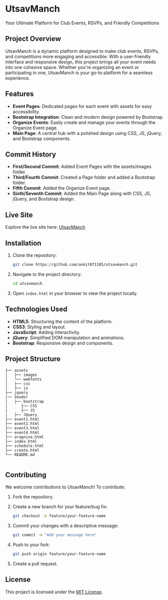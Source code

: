 # UtsavManch

Your Ultimate Platform for Club Events, RSVPs, and Friendly Competitions

## Project Overview

UtsavManch is a dynamic platform designed to make club events, RSVPs, and competitions more engaging and accessible. With a user-friendly interface and responsive design, this project brings all your event needs into one cohesive space. Whether you're organizing an event or participating in one, UtsavManch is your go-to platform for a seamless experience.

## Features

- **Event Pages**: Dedicated pages for each event with assets for easy accessibility.
- **Bootstrap Integration**: Clean and modern design powered by Bootstrap.
- **Organize Events**: Easily create and manage your events through the Organize Event page.
- **Main Page**: A central hub with a polished design using CSS, JS, jQuery, and Bootstrap components.

## Commit History

- **First/Second Commit**: Added Event Pages with the assets/images folder.
- **Third/Fourth Commit**: Created a Page folder and added a Bootstrap folder.
- **Fifth Commit**: Added the Organize Event page.
- **Sixth/Seventh Commit**: Added the Main Page along with CSS, JS, jQuery, and Bootstrap design.

## Live Site

Explore the live site here: [UtsavManch](https://utsav-manch.vercel.app/)

## Installation

1. Clone the repository:

   ```bash
   git clone https://github.com/ankit071105/utsavmanch.git
   ```

2. Navigate to the project directory:

   ```bash
   cd utsavmanch
   ```

3. Open `index.html` in your browser to view the project locally.

## Technologies Used

- **HTML5**: Structuring the content of the platform.
- **CSS3**: Styling and layout.
- **JavaScript**: Adding interactivity.
- **jQuery**: Simplified DOM manipulation and animations.
- **Bootstrap**: Responsive design and components.

## Project Structure

```
├── assets
│   ├── images
│   └── webfonts
|   ├── css
|   ├── js
├── jquery
|── Vendor
|   ├── bootstrap
|      ├── CSS
|      ├── JS
|   ├── JQuery
├── event1.html
├── event2.html
├── event3.html
├── event4.html
├── oragnise.html
├── index.html
├── schedule.html
├── create.html
└── README.md
    
```

## Contributing

We welcome contributions to UtsavManch! To contribute:

1. Fork the repository.
2. Create a new branch for your feature/bug fix:

   ```bash
   git checkout -b feature/your-feature-name
   ```

3. Commit your changes with a descriptive message:

   ```bash
   git commit -m "Add your message here"
   ```

4. Push to your fork:

   ```bash
   git push origin feature/your-feature-name
   ```

5. Create a pull request.

## License

This project is licensed under the [MIT License](LICENSE).

